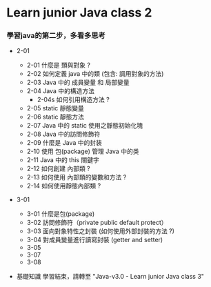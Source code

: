 # Learn junior Java class 2
### 學習java的第二步，多看多思考
- 2-01
    - 2-01 什麼是 類與對象 ?
    - 2-02 如何定義 java 中的類 (包含: 調用對象的方法)
    - 2-03 Java 中的 成員變量 和 局部變量
    - 2-04 Java 中的構造方法
      - 2-04s 如何引用構造方法 ?
    - 2-05 static 靜態變量
    - 2-06 static 靜態方法
    - 2-07 Java 中的 static 使用之靜態初始化塊 
    - 2-08 Java 中的訪問修飾符 
    - 2-09 什麼是 Java 中的封装
    - 2-10 使用 包(package) 管理 Java 中的类
    - 2-11 Java 中的 this 關鍵字
    - 2-12 如何創建 內部類 ?
    - 2-13 如何使用 內部類的變數和方法 ?
    - 2-14 如何使用靜態內部類 ?
- 3-01 
    - 3-01 什麼是包(package)
    - 3-02 訪問修飾符（private public default protect）
    - 3-03 面向對象特性之封裝 (如何使用外部封裝的方法 ?)
    - 3-04 對成員變量進行讀寫封裝 (getter and setter)
    - 3-05 
    - 3-07 
    - 3-08 

- 基礎知識 學習結束，請轉至 "Java-v3.0 - Learn junior Java class 3"
